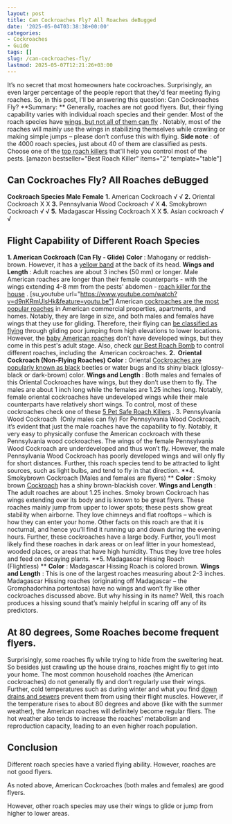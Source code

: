 ```yaml
---
layout: post
title: Can Cockroaches Fly? All Roaches deBugged
date: '2025-05-04T03:38:38+00:00'
categories:
- Cockroaches
- Guide
tags: []
slug: /can-cockroaches-fly/
lastmod: 2025-05-07T12:21:26+03:00
---
```


It’s no secret that most homeowners hate cockroaches. Surprisingly, an even larger percentage of the people report that they'd fear meeting flying roaches. So, in this post, I'll be answering this question: Can Cockroaches Fly?
**Summary: **
Generally, roaches are not good flyers. But, their flying capability varies with individual roach species and their gender. Most of the roach species have
[wings, but not all of them can fly](https://pestpolicy.com/do-bed-bugs-have-wings/)
.
Notably, most of the roaches will mainly use the wings in stabilizing themselves while crawling or making simple jumps – please don’t confuse this with flying.
**Side note**
: of the 4000 roach species, just about 40 of them are classified as pests. Choose one of the
[top roach killers](https://pestpolicy.com/best-roach-killer-for-apartments/)
that'll help you control most of the pests.
[amazon bestseller="Best Roach Killer" items="2" template="table"]
## Can Cockroaches Fly? All Roaches deBugged
**Cockroach Species**
**Male**
**Female**
**1.**
American Cockroach
√
√
**2.**
Oriental Cockroach
X
X
**3.**
Pennsylvania Wood Cockroach
√
X
**4.**
Smokybrown Cockroach
√
√
**5.**
Madagascar Hissing Cockroach
X
X
**5.**
Asian cockroach
√
√
## **Flight Capability of Different Roach Species**
**1. American Cockroach (Can Fly - Glide)**
**Color**
: Mahogany or reddish-brown. However, it has a
[yellow band](https://www.orkin.com/cockroaches/american-cockroach/american-cockroach-anatomy/)
at the back of its head.
**Wings and Length**
: Adult roaches are about 3 inches (50 mm) or longer.
Male American roaches are longer than their female counterparts - with the wings extending 4-8 mm from the pests' abdomen -
[roach killer for the house](https://pestpolicy.com/best-roach-killer-for-apartments/)
.
[su_youtube url="https://www.youtube.com/watch?v=d9nKRmUlsHk&feature=youtu.be"]
American
[cockroaches are the most popular roaches](https://pestpolicy.com/how-to-get-rid-of-cockroaches/)
in American commercial properties, apartments, and homes.
Notably, they are large in size, and both males and females have wings that they use for gliding. Therefore, their flying can
[be classified as flying](https://pestpolicy.com/do-bed-bugs-fly/)
through gliding poor jumping from high elevations to lower locations.
However, the
[baby American roaches](https://pestpolicy.com/what-do-baby-roaches-look-like//)
don’t have developed wings, but they come in this pest's adult stage. Also, check
[our Best Roach Bomb](https://pestpolicy.com/best-fogger-for-roaches/)
to control different roaches, including the  American cockroaches.
**2.  Oriental Cockroach (Non-Flying Roaches)**
**Color**
: Oriental
[Cockroaches are popularly known as black](https://pestpolicy.com/water-bugs-vs-cockroaches/)
beetles or water bugs and its shiny black (glossy-black or dark-brown) color.
**Wings and Length**
: Both males and females of this Oriental Cockroaches have wings, but they don’t use them to fly. The males are about 1 inch long while the females are 1.25 inches long.
Notably, female oriental cockroaches have undeveloped wings while their male counterparts have relatively short wings. To control, most of these cockroaches check one of these
[5 Pet Safe Roach Killers](https://pestpolicy.com/pet-safe-roach-killer/)
.
3. Pennsylvania Wood Cockroach  (Only males can fly)
For Pennsylvania Wood Cockroach, it’s evident that just the male roaches have the capability to fly. Notably, it very easy to physically confuse the American cockroach with these Pennsylvania wood cockroaches.
The wings of the female Pennsylvania Wood Cockroach are underdeveloped and thus won’t fly. However, the male Pennsylvania Wood Cockroach has poorly developed wings and will only fly for short distances.
Further, this roach species tend to be attracted to light sources, such as light bulbs, and tend to fly in that direction.
**4. Smokybrown Cockroach (Males and females are flyers) **
**Color**
: Smoky brown
[Cockroach](https://entomology.unl.edu/scilit/Urban%20Pest%20Profile-%20Smoky%20Brown%20Roach%20Amanda%20Newton.pdf)
has a shiny brown-blackish cover.
**Wings and Length**
: The adult roaches are about 1.25 inches. Smoky brown Cockroach has wings extending over its body and is known to be great flyers.
These roaches mainly jump from upper to lower spots; these pests show great stability when airborne.
They love chimneys and flat rooftops – which is how they can enter your home. Other facts on this roach are that it is nocturnal, and hence you’ll find it running up and down during the evening hours. Further, these cockroaches have a large body.
Further, you’ll most likely find these roaches in dark areas or on leaf litter in your homestead, wooded places, or areas that have high humidity. Thus they love tree holes and feed on decaying plants.
**5. Madagascar Hissing Roach (Flightless) **
**Color**
: Madagascar Hissing Roach is colored brown.
**Wings and Length**
: This is one of the largest roaches measuring about 2-3 inches.
Madagascar Hissing roaches (originating off Madagascar – the Gromphadorhina portentosa) have no wings and won’t fly like other cockroaches discussed above.
But why hissing in its name? Well, this roach produces a hissing sound that’s mainly helpful in scaring off any of its predictors.
## **At 80 degrees, Some Roaches become frequent flyers.**
Surprisingly, some roaches fly while trying to hide from the sweltering heat. So besides just crawling up the house drains, roaches might fly to get into your home.
The most common household roaches (the American cockroaches) do not generally fly and don’t regularly use their wings.
Further, cold temperatures such as during winter and what you find
[down drains and sewers](https://pestpolicy.com/can-cats-get-fleas-in-the-winter/)
prevent them from using their flight muscles.
However, if the temperature rises to about 80 degrees and above (like with the summer weather), the American roaches will definitely become regular fliers. The hot weather also tends to increase the roaches’ metabolism and reproduction capacity, leading to an even higher roach population.
## **Conclusion**
Different roach species have a varied flying ability. However, roaches are not good flyers.

As noted above, American Cockroaches (both males and females) are good flyers.

However, other roach species may use their wings to glide or jump from higher to lower areas.
